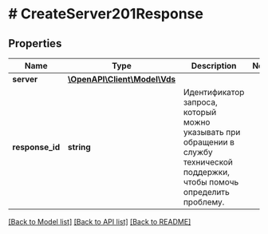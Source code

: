 # # CreateServer201Response

## Properties

Name | Type | Description | Notes
------------ | ------------- | ------------- | -------------
**server** | [**\OpenAPI\Client\Model\Vds**](Vds.md) |  |
**response_id** | **string** | Идентификатор запроса, который можно указывать при обращении в службу технической поддержки, чтобы помочь определить проблему. |

[[Back to Model list]](../../README.md#models) [[Back to API list]](../../README.md#endpoints) [[Back to README]](../../README.md)

